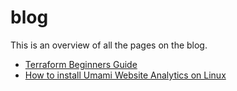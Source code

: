 # blog

This is an overview of all the pages on the blog.

- [Terraform Beginners Guide](terraform-basics.md)
- [How to install Umami Website Analytics on Linux](umami-website-analytics.md)
